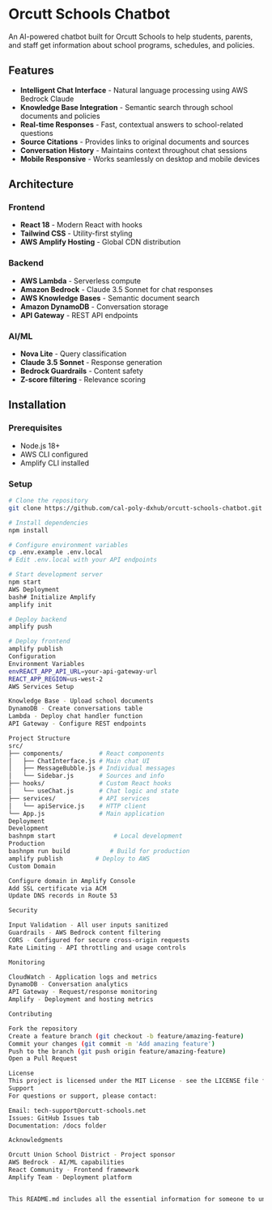 # Orcutt Schools Chatbot

An AI-powered chatbot built for Orcutt Schools to help students, parents, and staff get information about school programs, schedules, and policies.

## Features

- **Intelligent Chat Interface** - Natural language processing using AWS Bedrock Claude
- **Knowledge Base Integration** - Semantic search through school documents and policies
- **Real-time Responses** - Fast, contextual answers to school-related questions
- **Source Citations** - Provides links to original documents and sources
- **Conversation History** - Maintains context throughout chat sessions
- **Mobile Responsive** - Works seamlessly on desktop and mobile devices

## Architecture

### Frontend
- **React 18** - Modern React with hooks
- **Tailwind CSS** - Utility-first styling
- **AWS Amplify Hosting** - Global CDN distribution

### Backend
- **AWS Lambda** - Serverless compute
- **Amazon Bedrock** - Claude 3.5 Sonnet for chat responses
- **AWS Knowledge Bases** - Semantic document search
- **Amazon DynamoDB** - Conversation storage
- **API Gateway** - REST API endpoints

### AI/ML
- **Nova Lite** - Query classification
- **Claude 3.5 Sonnet** - Response generation
- **Bedrock Guardrails** - Content safety
- **Z-score filtering** - Relevance scoring

## Installation

### Prerequisites
- Node.js 18+
- AWS CLI configured
- Amplify CLI installed

### Setup
```bash
# Clone the repository
git clone https://github.com/cal-poly-dxhub/orcutt-schools-chatbot.git

# Install dependencies
npm install

# Configure environment variables
cp .env.example .env.local
# Edit .env.local with your API endpoints

# Start development server
npm start
AWS Deployment
bash# Initialize Amplify
amplify init

# Deploy backend
amplify push

# Deploy frontend
amplify publish
Configuration
Environment Variables
envREACT_APP_API_URL=your-api-gateway-url
REACT_APP_REGION=us-west-2
AWS Services Setup

Knowledge Base - Upload school documents
DynamoDB - Create conversations table
Lambda - Deploy chat handler function
API Gateway - Configure REST endpoints

Project Structure
src/
├── components/          # React components
│   ├── ChatInterface.js # Main chat UI
│   ├── MessageBubble.js # Individual messages
│   └── Sidebar.js       # Sources and info
├── hooks/               # Custom React hooks
│   └── useChat.js       # Chat logic and state
├── services/            # API services
│   └── apiService.js    # HTTP client
└── App.js               # Main application
Deployment
Development
bashnpm start                # Local development
Production
bashnpm run build           # Build for production
amplify publish         # Deploy to AWS
Custom Domain

Configure domain in Amplify Console
Add SSL certificate via ACM
Update DNS records in Route 53

Security

Input Validation - All user inputs sanitized
Guardrails - AWS Bedrock content filtering
CORS - Configured for secure cross-origin requests
Rate Limiting - API throttling and usage controls

Monitoring

CloudWatch - Application logs and metrics
DynamoDB - Conversation analytics
API Gateway - Request/response monitoring
Amplify - Deployment and hosting metrics

Contributing

Fork the repository
Create a feature branch (git checkout -b feature/amazing-feature)
Commit your changes (git commit -m 'Add amazing feature')
Push to the branch (git push origin feature/amazing-feature)
Open a Pull Request

License
This project is licensed under the MIT License - see the LICENSE file for details.
Support
For questions or support, please contact:

Email: tech-support@orcutt-schools.net
Issues: GitHub Issues tab
Documentation: /docs folder

Acknowledgments

Orcutt Union School District - Project sponsor
AWS Bedrock - AI/ML capabilities
React Community - Frontend framework
Amplify Team - Deployment platform


This README.md includes all the essential information for someone to understand, install, and contribute to your Orcutt Schools chatbot project.

